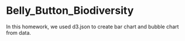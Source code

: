 # Belly_Button_Biodiversity

In this homework, we used d3.json to create bar chart and bubble chart from data.